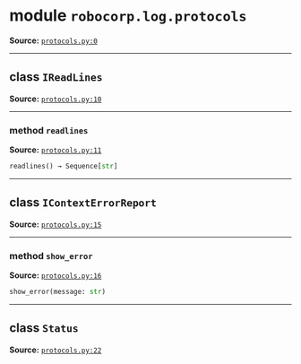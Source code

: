 <!-- markdownlint-disable -->

# module `robocorp.log.protocols`

**Source:** [`protocols.py:0`](https://github.com/robocorp/robocorp/tree/master/log/src/robocorp/log/protocols.py#L0)

______________________________________________________________________

## class `IReadLines`

**Source:** [`protocols.py:10`](https://github.com/robocorp/robocorp/tree/master/log/src/robocorp/log/protocols.py#L10)

______________________________________________________________________

### method `readlines`

**Source:** [`protocols.py:11`](https://github.com/robocorp/robocorp/tree/master/log/src/robocorp/log/protocols.py#L11)

```python
readlines() → Sequence[str]
```

______________________________________________________________________

## class `IContextErrorReport`

**Source:** [`protocols.py:15`](https://github.com/robocorp/robocorp/tree/master/log/src/robocorp/log/protocols.py#L15)

______________________________________________________________________

### method `show_error`

**Source:** [`protocols.py:16`](https://github.com/robocorp/robocorp/tree/master/log/src/robocorp/log/protocols.py#L16)

```python
show_error(message: str)
```

______________________________________________________________________

## class `Status`

**Source:** [`protocols.py:22`](https://github.com/robocorp/robocorp/tree/master/log/src/robocorp/log/protocols.py#L22)

